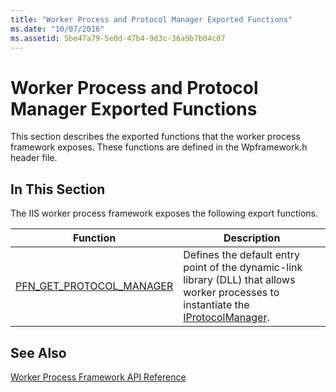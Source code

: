 ```yaml
---
title: "Worker Process and Protocol Manager Exported Functions"
ms.date: "10/07/2016"
ms.assetid: 5be47a79-5e0d-47b4-9d3c-36a9b7b04c07
---
```

# Worker Process and Protocol Manager Exported Functions
This section describes the exported functions that the worker process framework exposes. These functions are defined in the Wpframework.h header file.  
  
## In This Section  
 The IIS worker process framework exposes the following export functions.  
  
|Function|Description|  
|--------------|-----------------|  
|[PFN_GET_PROTOCOL_MANAGER](../../web-development-reference\native-code-api-reference/pfn-get-protocol-manager-function.md)|Defines the default entry point of the dynamic-link library (DLL) that allows worker processes to instantiate the [IProtocolManager](../../web-development-reference\native-code-api-reference/iprotocolmanager-interface.md).|  
  
## See Also  
 [Worker Process Framework API Reference](../../web-development-reference\native-code-api-reference/worker-process-framework-api-reference.md)